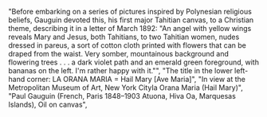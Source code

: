 
"Before embarking on a series of pictures
inspired by Polynesian religious beliefs, Gauguin devoted this, his
first major Tahitian canvas, to a Christian theme, describing it in a
letter of March 1892: \"An angel with yellow wings reveals Mary and
Jesus, both Tahitians, to two Tahitian women, nudes dressed in pareus, a
sort of cotton cloth printed with flowers that can be draped from the
waist. Very somber, mountainous background and flowering trees . . . a
dark violet path and an emerald green foreground, with bananas on the
left. I'm rather happy with it.\"",
"The title in the lower left-hand corner: LA ORANA MARIA = Hail Mary \[Ave Maria\]",
"In view at the
Metropolitan Museum of Art, New York CityIa Orana Maria (Hail Mary)",
"Paul Gauguin (French, Paris 1848–1903 Atuona, Hiva Oa, Marquesas
Islands), Oil on canvas",
